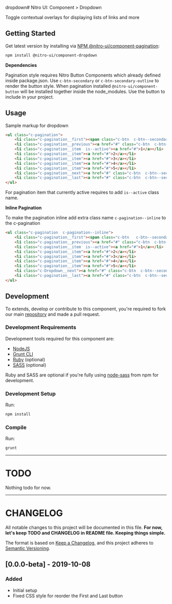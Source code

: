 dropdown# Nitro UI: Component > Dropdown

Toggle contextual overlays for displaying lists of links and more

## Getting Started

Get latest version by installing via [NPM @nitro-ui/component-pagination](https://www.npmjs.com/package/@nitro-ui/component-dropdown):

```sh
npm install @nitro-ui/component-dropdown
```
**Dependencies**

Pagination style requires Nitro Button Components which already defined inside package.json. Use `c-btn-secondary` or `c-btn-secondary-outline` to render the button style. When pagination installed `@nitro-ui/component-button` will be installed together inside the node_modules. Use the button to include in your project.



## Usage

Sample markup for dropdown

```html
<ul class="c-pagination">
    <li class="c-pagination__first"><span class="c-btn  c-btn--secondary-outline  is--disabled">First</span></li>
    <li class="c-pagination__previous"><a href="#" class="c-btn  c-btn--secondary-outline">Prev</a></li>
    <li class="c-pagination__item  is--active"><a href="#">1</a></li>
    <li class="c-pagination__item"><a href="#">2</a></li>
    <li class="c-pagination__item"><a href="#">3</a></li>
    <li class="c-pagination__item"><a href="#">4</a></li>
    <li class="c-pagination__item"><a href="#">5</a></li>
    <li class="c-pagination__next"><a href="#" class="c-btn  c-btn--secondary-outline">Next</a></li>
    <li class="c-pagination__last"><a href="#" class="c-btn  c-btn--secondary-outline">Last</a></li>
</ul>

```

For pagination item that currently active requires to add `is--active` class name.

**Inline Pagination**

To make the pagination inline add extra class name `c-pagination--inline` to the c-pagination

```html
<ul class="c-pagination  c-pagination--inline">
    <li class="c-pagination__first"><span class="c-btn   c-btn--secondary-outline  is--disabled">First</span></li>
    <li class="c-pagination__previous"><a href="#" class="c-btn  c-btn--secondary-outline">Prev</a></li>
    <li class="c-pagination__item  is--active"><a href="#">1</a></li>
    <li class="c-pagination__item"><a href="#">2</a></li>
    <li class="c-pagination__item"><a href="#">3</a></li>
    <li class="c-pagination__item"><a href="#">4</a></li>
    <li class="c-pagination__item"><a href="#">5</a></li>
    <li class="c-Dropdown__next"><a href="#" class="c-btn  c-btn--secondary-outline">Next</a></li>
    <li class="c-pagination__last"><a href="#" class="c-btn  c-btn--secondary-outline">Last</a></li>
</ul>
```



## Development

To extends, develop or contribute to this component, you're required to fork our main [repository](https://github.com/icarasia/nitro-ui) and made a pull request.

### Development Requirements

Development tools required for this component are:

- [NodeJS](https://nodejs.org/en/)
- [Grunt CLI](https://gruntjs.com)
- [Ruby](https://www.ruby-lang.org/en/) (optional)
- [SASS](https://sass-lang.com) (optional)

Ruby and SASS are optional if you're fully using [node-sass](https://github.com/sass/node-sass) from npm for development.

### Development Setup

Run:

```sh
npm install
```

### Compile

Run:

```sh
grunt
```
---

# TODO

Nothing todo for now.

---

# CHANGELOG

All notable changes to this project will be documented in this file. **For now, let's keep TODO and CHANGELOG in README file. Keeping things simple.**

The format is based on [Keep a Changelog](https://keepachangelog.com/en/1.0.0/),
and this project adheres to [Semantic Versioning](https://semver.org/spec/v2.0.0.html).

## [0.0.0-beta] - 2019-10-08
### Added
- Initial setup
- Fixed CSS style for reorder the First and Last button
